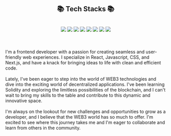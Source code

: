 <br><br><div align=center><h2>📚 Tech Stacks 📚</h2></div>
<div align=center> 
  <br>
<img src="https://img.shields.io/badge/python-3776AB?style=for-the-badge&logo=python&logoColor=white"> 
<img src="https://img.shields.io/badge/html5-E34F26?style=for-the-badge&logo=html5&logoColor=white"> 
  <img src="https://img.shields.io/badge/css-1572B6?style=for-the-badge&logo=css3&logoColor=white"> 
  <img src="https://img.shields.io/badge/javascript-F7DF1E?style=for-the-badge&logo=javascript&logoColor=black"> 
  <img src="https://img.shields.io/badge/jquery-0769AD?style=for-the-badge&logo=jquery&logoColor=white">
<img src="https://img.shields.io/badge/mysql-4479A1?style=for-the-badge&logo=mysql&logoColor=white"> 
<img src="https://img.shields.io/badge/react-61DAFB?style=for-the-badge&logo=react&logoColor=black"> 
 <img src="https://img.shields.io/badge/node.js-339933?style=for-the-badge&logo=Node.js&logoColor=white">
<br><br>
</div>
<br><br>
I'm a frontend developer with a passion for creating seamless and user-friendly web experiences. I specialize in React, Javascript, CSS, and Next.js, and have a knack for bringing ideas to life with clean and efficient code.
<br><br>
Lately, I've been eager to step into the world of WEB3 technologies and dive into the exciting world of decentralized applications. I've been learning Solidity and exploring the limitless possibilities of the blockchain, and I can't wait to bring my skills to the table and contribute to this dynamic and innovative space.
<br><br>
I'm always on the lookout for new challenges and opportunities to grow as a developer, and I believe that the WEB3 world has so much to offer. I'm excited to see where this journey takes me and I'm eager to collaborate and learn from others in the community.
<br><br><br>
